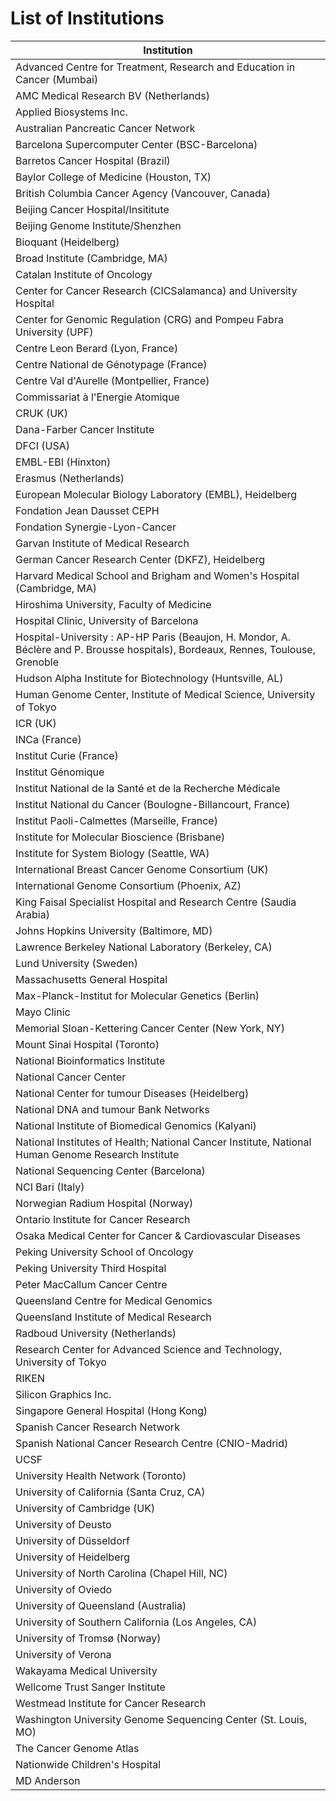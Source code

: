 # List of Institutions

| **Institution** |
| ---- |
| Advanced Centre for Treatment, Research and Education in Cancer (Mumbai) |
| AMC Medical Research BV (Netherlands) |
| Applied Biosystems Inc. |
| Australian Pancreatic Cancer Network |
| Barcelona Supercomputer Center (BSC-Barcelona) |
| Barretos Cancer Hospital (Brazil) |
| Baylor College of Medicine (Houston, TX) |
| British Columbia Cancer Agency (Vancouver, Canada) |
| Beijing Cancer Hospital/Insititute |
| Beijing Genome Institute/Shenzhen |
| Bioquant (Heidelberg) |
| Broad Institute (Cambridge, MA) |
| Catalan Institute of Oncology |
| Center for Cancer Research (CICSalamanca) and University Hospital |
| Center for Genomic Regulation (CRG) and Pompeu Fabra University (UPF) |
| Centre Leon Berard (Lyon, France) |
| Centre National de Génotypage (France) |
| Centre Val d'Aurelle (Montpellier, France) |
| Commissariat à l'Energie Atomique |
| CRUK (UK) |
| Dana-Farber Cancer Institute |
| DFCI (USA) |
| EMBL-EBI (Hinxton) |
| Erasmus (Netherlands) |
| European Molecular Biology Laboratory (EMBL), Heidelberg |
| Fondation Jean Dausset CEPH |
| Fondation Synergie-Lyon-Cancer |
| Garvan Institute of Medical Research |
| German Cancer Research Center (DKFZ), Heidelberg |
| Harvard Medical School and Brigham and Women's Hospital (Cambridge, MA) |
| Hiroshima University, Faculty of Medicine |
| Hospital Clinic, University of Barcelona |
| Hospital-University : AP-HP Paris (Beaujon, H. Mondor, A. Béclère and P. Brousse hospitals), Bordeaux, Rennes, Toulouse, Grenoble |
| Hudson Alpha Institute for Biotechnology (Huntsville, AL) |
| Human Genome Center, Institute of Medical Science, University of Tokyo |
| ICR (UK) |
| INCa (France) |
| Institut Curie (France) |
| Institut Génomique |
| Institut National de la Santé et de la Recherche Médicale |
| Institut National du Cancer (Boulogne-Billancourt, France) |
| Institut Paoli-Calmettes (Marseille, France) |
| Institute for Molecular Bioscience (Brisbane) |
| Institute for System Biology (Seattle, WA) |
| International Breast Cancer Genome Consortium (UK) |
| International Genome Consortium (Phoenix, AZ) |
| King Faisal Specialist Hospital and Research Centre (Saudia Arabia) |
| Johns Hopkins University (Baltimore, MD) |
| Lawrence Berkeley National Laboratory (Berkeley, CA) |
| Lund University (Sweden) |
| Massachusetts General Hospital |
| Max-Planck-Institut for Molecular Genetics (Berlin) |
| Mayo Clinic |
| Memorial Sloan-Kettering Cancer Center (New York, NY) |
| Mount Sinai Hospital (Toronto) |
| National Bioinformatics Institute |
| National Cancer Center |
| National Center for tumour Diseases (Heidelberg) |
| National DNA and tumour Bank Networks |
| National Institute of Biomedical Genomics (Kalyani) |
| National Institutes of Health; National Cancer Institute, National Human Genome Research Institute |
| National Sequencing Center (Barcelona) |
| NCI Bari (Italy) |
| Norwegian Radium Hospital (Norway) |
| Ontario Institute for Cancer Research |
| Osaka Medical Center for Cancer & Cardiovascular Diseases |
| Peking University School of Oncology |
| Peking University Third Hospital |
| Peter MacCallum Cancer Centre |
| Queensland Centre for Medical Genomics |
| Queensland Institute of Medical Research |
| Radboud University (Netherlands) |
| Research Center for Advanced Science and Technology, University of Tokyo |
| RIKEN |
| Silicon Graphics Inc. |
| Singapore General Hospital (Hong Kong) |
| Spanish Cancer Research Network |
| Spanish National Cancer Research Centre (CNIO-Madrid) |
| UCSF |
| University Health Network (Toronto) |
| University of California (Santa Cruz, CA) |
| University of Cambridge (UK) |
| University of Deusto |
| University of Düsseldorf |
| University of Heidelberg |
| University of North Carolina (Chapel Hill, NC) |
| University of Oviedo |
| University of Queensland (Australia) |
| University of Southern California (Los Angeles, CA) |
| University of Tromsø (Norway) |
| University of Verona |
| Wakayama Medical University |
| Wellcome Trust Sanger Institute |
| Westmead Institute for Cancer Research |
| Washington University Genome Sequencing Center (St. Louis, MO) |
| The Cancer Genome Atlas |
| Nationwide Children's Hospital |
| MD Anderson |